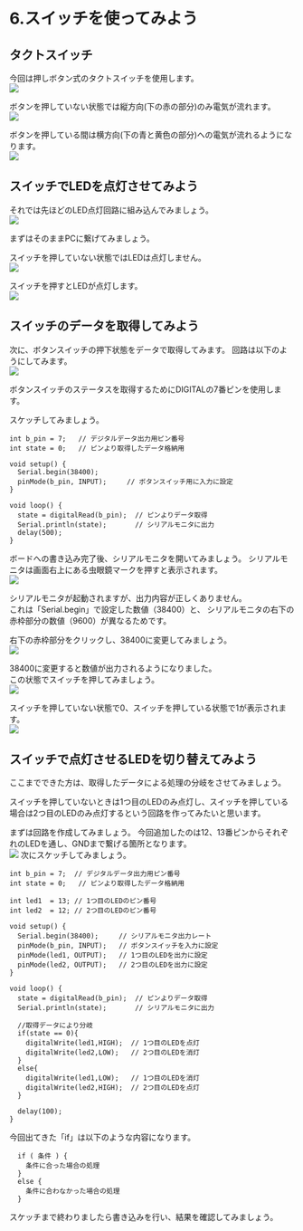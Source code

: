 # 6.スイッチを使ってみよう

## タクトスイッチ


今回は押しボタン式のタクトスイッチを使用します。
<br>
![](switch01.jpg)

ボタンを押していない状態では縦方向(下の赤の部分)のみ電気が流れます。
<br>
![](switch02.jpg)

ボタンを押している間は横方向(下の青と黄色の部分)への電気が流れるようになります。
<br>
![](switch03.jpg)


## スイッチでLEDを点灯させてみよう

それでは先ほどのLED点灯回路に組み込んでみましょう。
<br>
![](switch04.jpg)

まずはそのままPCに繋げてみましょう。

スイッチを押していない状態ではLEDは点灯しません。
<br>
![](switch05.jpg)

スイッチを押すとLEDが点灯します。
<br>
![](switch06.jpg)

## スイッチのデータを取得してみよう


次に、ボタンスイッチの押下状態をデータで取得してみます。
回路は以下のようにしてみます。
<br>
![](switch07.jpg)

ボタンスイッチのステータスを取得するためにDIGITALの7番ピンを使用します。

スケッチしてみましょう。

```
int b_pin = 7;   // デジタルデータ出力用ピン番号
int state = 0;   // ピンより取得したデータ格納用

void setup() {
  Serial.begin(38400);  
  pinMode(b_pin, INPUT);     // ボタンスイッチ用に入力に設定
}

void loop() {
  state = digitalRead(b_pin);  // ピンよりデータ取得
  Serial.println(state);       // シリアルモニタに出力
  delay(500);
}
```

ボードへの書き込み完了後、シリアルモニタを開いてみましょう。
シリアルモニタは画面右上にある虫眼鏡マークを押すと表示されます。<br>
![](switch08.jpg)

シリアルモニタが起動されますが、出力内容が正しくありません。
<br>
これは「Serial.begin」で設定した数値（38400）と、
シリアルモニタの右下の赤枠部分の数値（9600）が異なるためです。

右下の赤枠部分をクリックし、38400に変更してみましょう。<br>
![](switch09.jpg)

38400に変更すると数値が出力されるようになりました。
<br>
この状態でスイッチを押してみましょう。
<br>
![](switch10.jpg)

スイッチを押していない状態で0、スイッチを押している状態で1が表示されます。
<br>
![](switch11.jpg)

## スイッチで点灯させるLEDを切り替えてみよう


ここまでできた方は、取得したデータによる処理の分岐をさせてみましょう。

スイッチを押していないときは1つ目のLEDのみ点灯し、スイッチを押している場合は2つ目のLEDのみ点灯するという回路を作ってみたいと思います。

まずは回路を作成してみましょう。
今回追加したのは12、13番ピンからそれぞれのLEDを通し、GNDまで繋げる箇所となります。
<br>
![](switch12.jpg)
次にスケッチしてみましょう。

```
int b_pin = 7;  // デジタルデータ出力用ピン番号
int state = 0;   // ピンより取得したデータ格納用

int led1  = 13; // 1つ目のLEDのピン番号
int led2  = 12; // 2つ目のLEDのピン番号

void setup() {
  Serial.begin(38400);     // シリアルモニタ出力レート
  pinMode(b_pin, INPUT);   // ボタンスイッチを入力に設定
  pinMode(led1, OUTPUT);   // 1つ目のLEDを出力に設定
  pinMode(led2, OUTPUT);   // 2つ目のLEDを出力に設定
}

void loop() {
  state = digitalRead(b_pin);  // ピンよりデータ取得
  Serial.println(state);       // シリアルモニタに出力

  //取得データにより分岐
  if(state == 0){
    digitalWrite(led1,HIGH);  // 1つ目のLEDを点灯
    digitalWrite(led2,LOW);   // 2つ目のLEDを消灯
  }
  else{
    digitalWrite(led1,LOW);   // 1つ目のLEDを消灯
    digitalWrite(led2,HIGH);  // 2つ目のLEDを点灯
  }
  
  delay(100);
}
```


今回出てきた「if」は以下のような内容になります。
```
  if ( 条件 ) {
    条件に合った場合の処理
  }
  else {
    条件に合わなかった場合の処理
  }
```

スケッチまで終わりましたら書き込みを行い、結果を確認してみましょう。
